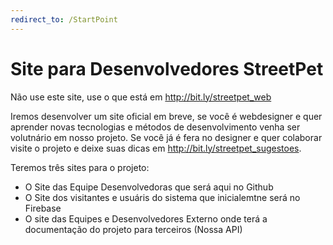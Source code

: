 ```yaml
---
redirect_to: /StartPoint
---
```

Site para Desenvolvedores StreetPet
===================================

Não use este site, use o que está em http://bit.ly/streetpet_web

Iremos desenvolver um site oficial em breve, se você é webdesigner e quer aprender novas tecnologias e métodos de desenvolvimento venha ser volutnário em nosso projeto. Se você já é fera no designer e quer colaborar visite o projeto e deixe suas dicas em http://bit.ly/streetpet_sugestoes.

Teremos três sites para o projeto:

- O Site das Equipe Desenvolvedoras que será aqui no Github
- O Site dos visitantes e  usuáris do sistema que inicialemtne será no Firebase 
- O site das Equipes e Desenvolvedores Externo onde terá a documentação do projeto para terceiros (Nossa API)
